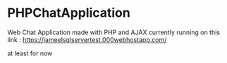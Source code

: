 # PHPChatApplication
Web Chat Application made with PHP and AJAX
currently running on this link :
https://jameelsqlservertest.000webhostapp.com/

at least for now 
